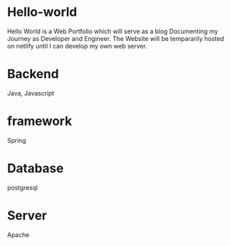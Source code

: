 # Hello-world
Hello World is a Web Portfolio which will serve as a blog Documenting my Journey as Developer and Engineer.
The Website will be tempararily hosted on netlify until I can develop my own web server.
# Backend
Java, Javascript
# framework
Spring
# Database
postgresql
# Server
Apache
